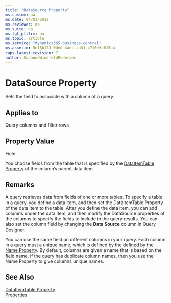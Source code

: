 ```yaml
---
title: "DataSource Property"
ms.custom: na
ms.date: 04/01/2019
ms.reviewer: na
ms.suite: na
ms.tgt_pltfrm: na
ms.topic: article
ms.service: "dynamics365-business-central"
ms.assetid: 5e18b123-0ded-4aec-aa31-c710e6c015b4
caps.latest.revision: 7
author: SusanneWindfeldPedersen
---
```


 

# DataSource Property
Sets the field to associate with a column of a query.  
  
## Applies to  
 Query columns and filter rows  
  
## Property Value  
 Field  
  
 You choose fields from the table that is specified by the [DataItemTable Property](devenv-dataitemtable-property.md) of the column’s parent data item.  
  
## Remarks  
 A query retrieves data from fields of one or more tables. To specify a table in a query, you define a data item, and then set the DataItemTable Property of the data item to the table. After you define the data item, you can add columns under the data item, and then modify the DataSource properties of the columns to specify the fields to include in the query results. You can also set the column field by changing the **Data Source** column in Query Designer.  
  
 You can use the same field on different columns in your query. Each column in a query must a unique name, which is defined by the defined by the [Name Property](devenv-name-property.md). By default, columns are given a name that is based on the field name. If the query has duplicate column names, then you use the Name Property to give columns unique names.  

## See Also  
[DataItemTable Property](devenv-dataitemtable-property.md)  
[Properties](devenv-properties.md)
<!-- 
[Understanding Query Filters](Understanding-Query-Filters.md)  
--> 